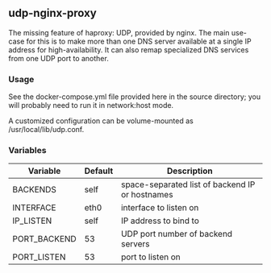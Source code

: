 ## udp-nginx-proxy

The missing feature of haproxy: UDP, provided by nginx. The main
use-case for this is to make more than one DNS server available at a
single IP address for high-availability. It can also remap specialized
DNS services from one UDP port to another.

### Usage

See the docker-compose.yml file provided here in the source directory;
you will probably need to run it in network:host mode.

A customized configuration can be volume-mounted as /usr/local/lib/udp.conf.

### Variables

Variable | Default | Description |
-------- | ------- | ----------- |
BACKENDS | self | space-separated list of backend IP or hostnames
INTERFACE | eth0 | interface to listen on
IP_LISTEN | self | IP address to bind to
PORT_BACKEND | 53 | UDP port number of backend servers
PORT_LISTEN | 53 | port to listen on
